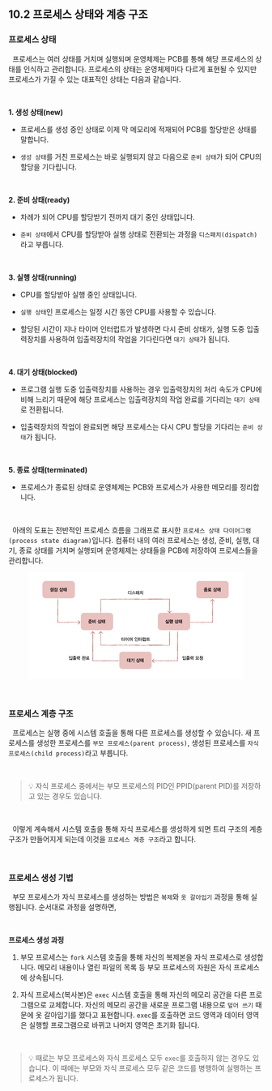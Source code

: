 ## 10.2 프로세스 상태와 계층 구조

### 프로세스 상태

&nbsp;&nbsp;프로세스는 여러 상태를 거치며 실행되며 운영체제는 PCB를 통해 해당 프로세스의 상태를 인식하고 관리합니다. 프로세스의 상태는 운영체제마다 다르게 표현될 수 있지만 프로세스가 가질 수 있는 대표적인 상태는 다음과 같습니다.

<br>

**1. 생성 상태(new)**

- 프로세스를 생성 중인 상태로 이제 막 메모리에 적재되어 PCB를 할당받은 상태를 말합니다.

- `생성 상태`를 거친 프로세스는 바로 실행되지 않고 다음으로 `준비 상태`가 되어 CPU의 할당을 기다립니다.

<br>

**2. 준비 상태(ready)**

- 차례가 되어 CPU를 할당받기 전까지 대기 중인 상태입니다.

- `준비 상태`에서 CPU를 할당받아 실행 상태로 전환되는 과정을 `디스패치(dispatch)`라고 부릅니다.

<br>

**3. 실행 상태(running)**

- CPU를 할당받아 실행 중인 상태입니다.

- `실행 상태`인 프로세스는 일정 시간 동안 CPU를 사용할 수 있습니다.
- 할당된 시간이 지나 타이머 인터럽트가 발생하면 다시 준비 상태가, 실행 도중 입출력장치를 사용하여 입출력장치의 작업을 기다린다면 `대기 상태`가 됩니다.

<br>

**4. 대기 상태(blocked)**

- 프로그램 실행 도중 입출력장치를 사용하는 경우 입출력장치의 처리 속도가 CPU에 비해 느리기 때문에 해당 프로세스는 입출력장치의 작업 완료를 기다리는 `대기 상태`로 전환됩니다.

- 입출력장치의 작업이 완료되면 해당 프로세스는 다시 CPU 할당을 기다리는 `준비 상태`가 됩니다.

<br>

**5. 종료 상태(terminated)**

- 프로세스가 종료된 상태로 운영체제는 PCB와 프로세스가 사용한 메모리를 정리합니다.

<br>

&nbsp;&nbsp;아래의 도표는 전반적인 프로세스 흐름을 그래프로 표시한 `프로세스 상태 다이어그램(process state diagram)`입니다. 컴퓨터 내의 여러 프로세스는 생성, 준비, 실행, 대기, 종료 상태를 거치며 실행되며 운영체제는 상태들을 PCB에 저장하여 프로세스들을 관리합니다.

<figure align="center">
  <img src="../images/%ED%94%84%EB%A1%9C%EC%84%B8%EC%8A%A4%EC%83%81%ED%83%9C%EB%8B%A4%EC%9D%B4%EC%96%B4%EA%B7%B8%EB%9E%A8.jpg" style="width: 600px" />
</figure>

<br>

### 프로세스 계층 구조

&nbsp;&nbsp;프로세스는 실행 중에 시스템 호출을 통해 다른 프로세스를 생성할 수 있습니다. 새 프로세스를 생성한 프로세스를 `부모 프로세스(parent process)`, 생성된 프로세스를 `자식 프로세스(child process)`라고 부릅니다.

<br>

> 💡 자식 프로세스 중에서는 부모 프로세스의 PID인 PPID(parent PID)를 저장하고 있는 경우도 있습니다.

<br>

&nbsp;&nbsp;이렇게 계속해서 시스템 호출을 통해 자식 프로세스를 생성하게 되면 트리 구조의 계층 구조가 만들어지게 되는데 이것을 `프로세스 계층 구조`라고 합니다.

<br>

### 프로세스 생성 기법

&nbsp;&nbsp;부모 프로세스가 자식 프로세스를 생성하는 방법은 `복제`와 `옷 갈아입기` 과정을 통해 실행됩니다. 순서대로 과정을 설명하면,

<br>

**프로세스 생성 과정**

1. 부모 프로세스는 `fork` 시스템 호출을 통해 자신의 복제본을 자식 프로세스로 생성합니다. 메모리 내용이나 열린 파일의 목록 등 부모 프로세스의 자원은 자식 프로세스에 상속됩니다.

2. 자식 프로세스(복사본)은 `exec` 시스템 호출을 통해 자신의 메모리 공간을 다른 프로그램으로 교체합니다. 자신의 메모리 공간을 새로운 프로그램 내용으로 `덮어 쓰기` 때문에 옷 갈아입기를 했다고 표현합니다. `exec`를 호출하면 코드 영역과 데이터 영역은 실행할 프로그램으로 바뀌고 나머지 영역은 초기화 됩니다.

<br>

> 💡 때로는 부모 프로세스와 자식 프로세스 모두 `exec`를 호출하지 않는 경우도 있습니다. 이 때에는 부모와 자식 프로세스 모두 같은 코드를 병행하여 실행하는 프로세스가 됩니다.

<br>
